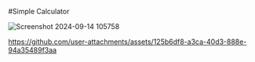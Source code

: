 #Simple Calculator

![Screenshot 2024-09-14 105758](https://github.com/user-attachments/assets/35e65866-d964-4a17-80f3-45e73f0bea91)

https://github.com/user-attachments/assets/125b6df8-a3ca-40d3-888e-94a35489f3aa

